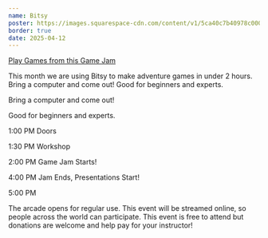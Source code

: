 ```yaml
---
name: Bitsy
poster: https://images.squarespace-cdn.com/content/v1/5ca40c7b40978c0001458f5d/558bafaa-c326-4256-9636-eeff049d7127/gjotmc20250412Bitsy.png?format=2500w
border: true
date: 2025-04-12
---
```


[Play Games from this Game Jam](https://itch.io/jam/2hrgjc202504/entries)

This month we are using Bitsy to make adventure games in under 2 hours. Bring a computer and come out! Good for beginners and experts.

Bring a computer and come out! 

Good for beginners and experts. 

1:00 PM Doors 

1:30 PM Workshop 

2:00 PM Game Jam Starts! 

4:00 PM Jam Ends, Presentations Start! 

5:00 PM 

The arcade opens for regular use. This event will be streamed online, so people across the world can participate. This event is free to attend but donations are welcome and help pay for your instructor!



